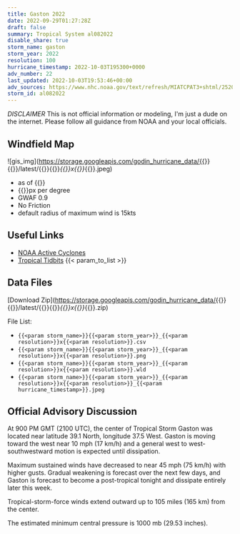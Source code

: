 ```yaml
---
title: Gaston 2022
date: 2022-09-29T01:27:28Z
draft: false
summary: Tropical System al082022
disable_share: true
storm_name: gaston
storm_year: 2022
resolution: 100
hurricane_timestamp: 2022-10-03T195300+0000
adv_number: 22
last_updated: 2022-10-03T19:53:46+00:00
adv_sources: https://www.nhc.noaa.gov/text/refresh/MIATCPAT3+shtml/252034.shtml;https://www.nhc.noaa.gov/refresh/graphics_at3+shtml/203517.shtml?cone
storm_id: al082022
---
```

*DISCLAIMER* This is not official information or modeling, I'm just a dude on the internet.  Please follow all guidance from NOAA and your local officials.

## Windfield Map
![gis_img](https://storage.googleapis.com/godin_hurricane_data/{{<param storm_name>}}{{<param storm_year>}}/latest/{{<param storm_name>}}{{<param storm_year>}}_{{<param resolution>}}x{{<param resolution>}}_{{<param hurricane_timestamp>}}.jpeg)

- as of {{<param last_updated>}}
- {{<param resolution>}}px per degree
- GWAF 0.9
- No Friction
- default radius of maximum wind is 15kts

## Useful Links
- [NOAA Active Cyclones](https://www.nhc.noaa.gov/)
- [Tropical Tidbits](https://www.tropicaltidbits.com/storminfo/)
{{< param_to_list >}}

## Data Files
[Download Zip](https://storage.googleapis.com/godin_hurricane_data/{{<param storm_name>}}{{<param storm_year>}}/latest/{{<param storm_name>}}{{<param storm_year>}}_{{<param resolution>}}x{{<param resolution>}}_{{<param hurricane_timestamp>}}.zip)

File List:
- `{{<param storm_name>}}{{<param storm_year>}}_{{<param resolution>}}x{{<param resolution>}}.csv`
- `{{<param storm_name>}}{{<param storm_year>}}_{{<param resolution>}}x{{<param resolution>}}.png`
- `{{<param storm_name>}}{{<param storm_year>}}_{{<param resolution>}}x{{<param resolution>}}.wld`
- `{{<param storm_name>}}{{<param storm_year>}}_{{<param resolution>}}x{{<param resolution>}}_{{<param hurricane_timestamp>}}.jpeg`


## Official Advisory Discussion
At 900 PM GMT (2100 UTC), the center of Tropical Storm Gaston was
located near latitude 39.1 North, longitude 37.5 West. Gaston is
moving toward the west near 10 mph (17 km/h) and a general west to
west-southwestward motion is expected until dissipation.
 
Maximum sustained winds have decreased to near 45 mph (75 km/h) with
higher gusts. Gradual weakening is forecast over the next few days,
and Gaston is forecast to become a post-tropical tonight and
dissipate entirely later this week.
 
Tropical-storm-force winds extend outward up to 105 miles (165 km)
from the center.
 
The estimated minimum central pressure is 1000 mb (29.53 inches).